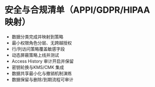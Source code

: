 # 安全与合规清单（APPI/GDPR/HIPAA 映射）

- 数据分类完成并映射到策略
- 最小权限角色分层、无跨越授权
- 行/列访问策略覆盖敏感字段
- 动态屏蔽策略上线并测试
- Access History 审计开启并保留
- 密钥轮换与KMS/CMK 集成
- 数据共享最小化与撤销机制演练
- 数据保留与删除/到期流程可审计
